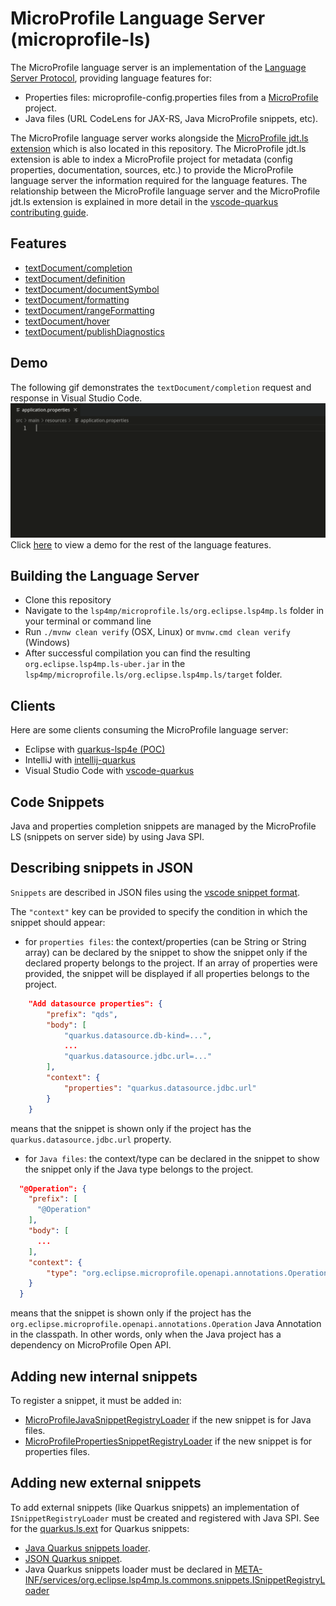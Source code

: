 MicroProfile Language Server (microprofile-ls)
===========================

The MicroProfile language server is an implementation of the 
[Language Server Protocol](https://github.com/Microsoft/language-server-protocol), providing
language features for: 

 * Properties files: microprofile-config.properties files from a
[MicroProfile](https://microprofile.io/) project.
 * Java files (URL CodeLens for JAX-RS, Java MicroProfile snippets, etc).

The MicroProfile language server works alongside the [MicroProfile jdt.ls extension](https://github.com/eclipse/lsp4mp/tree/master/microprofile.jdt)
which is also located in this repository. The MicroProfile jdt.ls extension is able to index
a MicroProfile project for metadata (config properties, documentation, sources, etc.) to provide the 
MicroProfile language server the information required for the language features.
The relationship between the MicroProfile language server and the MicroProfile jdt.ls extension is explained 
in more detail in the 
[vscode-quarkus contributing guide](https://github.com/redhat-developer/vscode-quarkus/blob/master/CONTRIBUTING.md).

Features
--------------

* [textDocument/completion](https://microsoft.github.io/language-server-protocol/specifications/specification-3-14/#textDocument_completion)
* [textDocument/definition](https://microsoft.github.io/language-server-protocol/specifications/specification-3-14#textDocument_definition)
* [textDocument/documentSymbol](https://microsoft.github.io/language-server-protocol/specifications/specification-3-14/#textDocument_documentSymbol)
* [textDocument/formatting](https://microsoft.github.io/language-server-protocol/specifications/specification-3-14/#textDocument_formatting)
* [textDocument/rangeFormatting](https://microsoft.github.io/language-server-protocol/specifications/specification-3-14/#textDocument_rangeFormatting)
* [textDocument/hover](https://microsoft.github.io/language-server-protocol/specifications/specification-3-14/#textDocument_hover)
* [textDocument/publishDiagnostics](https://microsoft.github.io/language-server-protocol/specifications/specification-3-14/#textDocument_publishDiagnostics)

Demo
--------------
The following gif demonstrates the `textDocument/completion` request and response in Visual Studio Code.
![key completion](./demos/textDocument_completion.gif)
Click [here](./demos/DEMO.md) to view a demo for the rest of the language features.

Building the Language Server
--------------
* Clone this repository
* Navigate to the `lsp4mp/microprofile.ls/org.eclipse.lsp4mp.ls` folder in your terminal or command line
* Run `./mvnw clean verify` (OSX, Linux) or `mvnw.cmd clean verify` (Windows)
* After successful compilation you can find the resulting `org.eclipse.lsp4mp.ls-uber.jar` in the
`lsp4mp/microprofile.ls/org.eclipse.lsp4mp.ls/target` folder.

Clients
-------

Here are some clients consuming the MicroProfile language server:

 * Eclipse with [quarkus-lsp4e (POC)](https://github.com/angelozerr/quarkus-lsp4e)
 * IntelliJ with [intellij-quarkus](https://github.com/jeffmaury/intellij-quarkus)
 * Visual Studio Code with [vscode-quarkus](https://github.com/redhat-developer/vscode-quarkus)
 
Code Snippets
-------

Java and properties completion snippets are managed by the MicroProfile LS (snippets on server side) by using Java SPI.

## Describing snippets in JSON

`Snippets` are described in JSON files using the [vscode snippet format](https://code.visualstudio.com/docs/editor/userdefinedsnippets#_create-your-own-snippets).

The `"context"` key can be provided to specify the condition in which the snippet should appear:

 * for `properties files`: the context/properties (can be String or String array) can be declared by the snippet to show the snippet only if the declared property belongs to the project. If an array of properties were provided, the snippet will be displayed if all properties belongs to the project.

```json
	"Add datasource properties": {
		"prefix": "qds",
		"body": [
			"quarkus.datasource.db-kind=...",
			...
			"quarkus.datasource.jdbc.url=..."
		],
		"context": {
			"properties": "quarkus.datasource.jdbc.url"
		}
	}
```
		
means that the snippet is shown only if the project has the `quarkus.datasource.jdbc.url` property.
    
 * for `Java files`: the context/type can be declared in the snippet to show the snippet only if the Java type belongs to the project.

```json
  "@Operation": {
    "prefix": [
      "@Operation"
    ],
    "body": [
      ...
    ],
    "context": {
    	"type": "org.eclipse.microprofile.openapi.annotations.Operation"
    }
  }
```

means that the snippet is shown only if the project has the `org.eclipse.microprofile.openapi.annotations.Operation` Java Annotation in the classpath. In other words, only when the Java project has a dependency on MicroProfile Open API.
 
## Adding new internal snippets

To register a snippet, it must be added in:

 * [MicroProfileJavaSnippetRegistryLoader](https://github.com/eclipse/lsp4mp/blob/master/microprofile.ls/org.eclipse.lsp4mp.ls/src/main/java/org/eclipse/lsp4mp/snippets/MicroProfileJavaSnippetRegistryLoader.java) if the new snippet is for Java files. 
 * [MicroProfilePropertiesSnippetRegistryLoader](https://github.com/eclipse/lsp4mp/blob/master/microprofile.ls/org.eclipse.lsp4mp.ls/src/main/java/org/eclipse/lsp4mp/snippets/MicroProfilePropertiesSnippetRegistryLoader.java) if the new snippet is for properties files.

## Adding new external snippets

To add external snippets (like Quarkus snippets) an implementation of `ISnippetRegistryLoader` must be created and registered with Java SPI. See for the [quarkus.ls.ext](https://github.com/redhat-developer/quarkus-ls/tree/master/quarkus.ls.ext) for Quarkus snippets:

 * [Java Quarkus snippets loader](https://github.com/redhat-developer/quarkus-ls/tree/master/quarkus.ls.ext/com.redhat.quarkus.ls/src/main/java/com/redhat/quarkus/snippets).
 * [JSON Quarkus snippet](https://github.com/redhat-developer/quarkus-ls/tree/master/quarkus.ls.ext/com.redhat.quarkus.ls/src/main/resources/com/redhat/quarkus/snippets).
 * Java Quarkus snippets loader must be declared in [META-INF/services/org.eclipse.lsp4mp.ls.commons.snippets.ISnippetRegistryLoader](https://github.com/redhat-developer/quarkus-ls/blob/master/quarkus.ls.ext/com.redhat.quarkus.ls/src/main/resources/META-INF/services/org.eclipse.lsp4mp.ls.commons.snippets.ISnippetRegistryLoader) 
